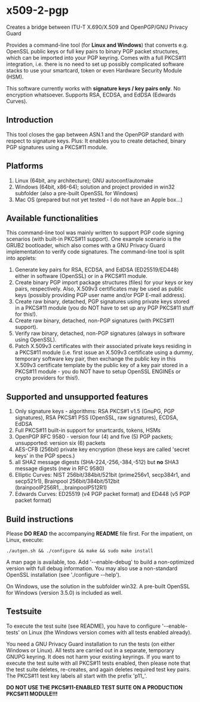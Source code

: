 # x509-2-pgp
Creates a bridge between ITU-T X.690/X.509 and OpenPGP/GNU Privacy Guard

Provides a command-line tool (for **Linux and Windows**) that converts e.g. OpenSSL public keys or full key pairs to binary PGP packet structures, which can be imported into your PGP keyring.
Comes with a full PKCS#11 integration, i.e. there is no need to set up possibly complicated software stacks to use your smartcard, token or even Hardware Security Module (HSM).

This software currently works with **signature keys / key pairs only**. No encryption whatsoever. Supports RSA, ECDSA, and EdDSA (Edwards Curves).

## Introduction
This tool closes the gap between ASN.1 and the OpenPGP standard with respect to signature keys. Plus: It enables you to create detached, binary PGP signatures using a PKCS#11 module.

## Platforms
1. Linux (64bit, any architecture); GNU autoconf/automake
2. Windows (64bit, x86-64); solution and project provided in win32 subfolder (also a pre-built OpenSSL for Windows)
3. Mac OS (prepared but not yet tested - I do not have an Apple box...)

## Available functionalities
This command-line tool was mainly written to support PGP code signing scenarios (with built-in PKCS#11 support). One example scenario is the GRUB2 bootloader, which also comes with a GNU Privacy Guard implementation to verify code signatures.
The command-line tool is split into applets:
1. Generate key pairs for RSA, ECDSA, and EdDSA (ED25519/ED448) either in software (OpenSSL) or in a PKCS#11 module.
2. Create binary PGP import package structures (files) for your keys or key pairs, respectively. Also, X.509v3 certificates may be used as public keys (possibly providing PGP user name and/or PGP E-mail address).
3. Create raw binary, detached, PGP signatures using private keys stored in a PKCS#11 module (you do NOT have to set up any PGP PKCS#11 stuff for this!).
4. Create raw binary, detached, non-PGP signatures (with PKCS#11 support).
5. Verify raw binary, detached, non-PGP signatures (always in software using OpenSSL).
6. Patch X.509v3 certificates with their associated private keys residing in a PKCS#11 module (i.e. first issue an X.509v3 certificate using a dummy, temporary software key pair, then exchange the public key in this X.509v3 certificate template by the public key of a key pair stored in a PKCS#11 module - you do NOT have to setup OpenSSL ENGINEs or crypto providers for this!).

## Supported and unsupported features
1. Only signature keys - algorithms: RSA PKCS#1 v1.5 (GnuPG, PGP signatures), RSA PKCS#1 PSS (OpenSSL, raw signatures), ECDSA, EdDSA
2. Full PKCS#11 built-in support for smartcards, tokens, HSMs
3. OpenPGP RFC 9580 - version four (4) and five (5) PGP packets; unsupported: version six (6) packets
4. AES-CFB (256bit) private key encryption (these keys are called 'secret keys' in the PGP specs.)
5. all SHA2 message digests (SHA-224,-256,-384,-512) but **no** SHA3 message digests (new in RFC 9580)
6. Elliptic Curves: NIST 256bit/384bit/521bit (prime256v1, secp384r1, and secp521r1), Brainpool 256bit/384bit/512bit (brainpoolP256R1,..,brainpoolP512R1)
7. Edwards Curves: ED25519 (v4 PGP packet format) and ED448 (v5 PGP packet format)

## Build instructions
Please **DO READ** the accompanying **README** file first. For the impatient, on Linux, execute:

    ./autgen.sh && ./configure && make && sudo make install

A man page is available, too. Add '--enable-debug' to build a non-optimized version with full debug information. You may also use
a non-standard OpenSSL installation (see './configure --help').

On Windows, use the solution in the subfolder win32. A pre-built OpenSSL for Windows (version 3.5.0) is included as well.

## Testsuite
To execute the test suite (see README), you have to configure '--enable-tests' on Linux (the Windows version comes with all tests enabled already).

You need a GNU Privacy Guard installation to run the tests (on either Windows or Linux). All tests are carried out in a separate, temporary GNUPG keyring. It does not harm your existing keyrings.
If you want to execute the test suite with all PKCS#11 tests enabled, then please note that the test suite deletes, re-creates, and again deletes required test key pairs. The PKCS#11 test key labels
all start with the prefix 'p11_'. 

**DO NOT USE THE PKCS#11-ENABLED TEST SUITE ON A PRODUCTION PKCS#11 MODULE!!!**
